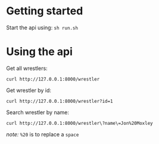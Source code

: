 # Getting started

Start the api using: `sh run.sh`

# Using the api

Get all wrestlers:
```
curl http://127.0.0.1:8000/wrestler
```

Get wrestler by id:
```
curl http://127.0.0.1:8000/wrestler?id=1
```

Search wrestler by name:
```
curl http://127.0.0.1:8000/wrestler\?name\=Jon%20Moxley
```

*note:* `%20` is to replace a `space`

